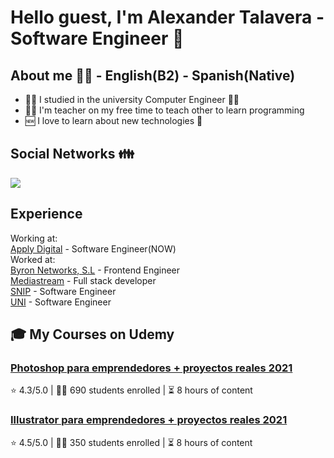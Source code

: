 # Hello guest, I'm Alexander Talavera - Software Engineer 👋

## About me 👨‍💻 - English(B2) - Spanish(Native)

- 👨‍🎓 I studied in the university Computer Engineer 🧑‍🎓
- 🧑‍🏫 I'm teacher on my free time to teach other to learn programming
- 🆕 I love to learn about new technologies 🎈

## Social Networks 👪

<a href="https://linkedin.com/in/warrentalex26" target="blank"><img src="https://skillicons.dev/icons?i=linkedin"/></a>

## Experience

Working at:<br><a href="https://www.applydigital.com/">Apply Digital</a> - <span>Software Engineer(NOW)</span>
<br>
Worked at:<br>
<a href="#">Byron Networks, S.L</a> - <span>Frontend Engineer</span>
<br>
<a href="https://www.mediastream.co/">Mediastream</a> - <span>Full stack developer</span>
<br>
<a href="http://snip.gob.ni/">SNIP</a> - <span>Software Engineer</span>
<br>
<a href="https://www.uni.edu.ni/">UNI</a> - <span>Software Engineer</span>

## 🎓 My Courses on Udemy

### [Photoshop para emprendedores + proyectos reales 2021](https://www.udemy.com/course/photoshop-para-emprendedores-proyectos-reales-2020/?couponCode=ST11MT91624A)
⭐ 4.3/5.0 | 🧑‍🎓 690 students enrolled | ⏳ 8 hours of content

### [Illustrator para emprendedores + proyectos reales 2021](https://www.udemy.com/course/illustrator-para-emprendedores-2021/)
⭐ 4.5/5.0 | 🧑‍🎓 350 students enrolled | ⏳ 8 hours of content